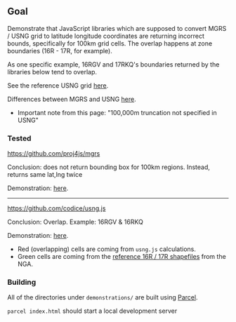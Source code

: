 ## Goal

Demonstrate that JavaScript libraries which are supposed to convert MGRS / USNG grid to latitude longitude coordinates are returning incorrect bounds, specifically for 100km grid cells. The overlap happens at zone boundaries (16R - 17R, for example).

As one specific example, 16RGV and 17RKQ's boundaries returned by the libraries below tend to overlap.

See the reference USNG grid [here](usng-grid-reference.jpg).

Differences between MGRS and USNG [here](https://www.maptools.com/tutorials/mgrs_usng_diffs).
- Important note from this page: "100,000m truncation not specified in USNG"

### Tested

https://github.com/proj4js/mgrs

Conclusion: does not return bounding box for 100km regions. Instead, returns same lat,lng twice

Demonstration: [here](https://gregsadetsky.github.io/mgrs-usng-js-libs-overlap/demonstrations/proj4js-mgrs/dist/).

---

https://github.com/codice/usng.js

Conclusion: Overlap. Example: 16RGV & 16RKQ

Demonstration: [here](https://gregsadetsky.github.io/mgrs-usng-js-libs-overlap/demonstrations/codice-usng/dist/).
- Red (overlapping) cells are coming from `usng.js` calculations.
- Green cells are coming from the [reference 16R / 17R shapefiles](http://earth-info.nga.mil/GandG/coordsys/grids/mgrs_100km_dloads.html) from the NGA.

### Building

All of the directories under `demonstrations/` are built using [Parcel](https://parceljs.org/).

`parcel index.html` should start a local development server
